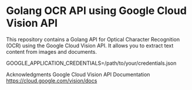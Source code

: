 # **Golang OCR API using Google Cloud Vision API**
This repository contains a Golang API for Optical Character Recognition (OCR) using the Google Cloud Vision API. It allows you to extract text content from images and documents.

GOOGLE_APPLICATION_CREDENTIALS=/path/to/your/credentials.json

Acknowledgments
Google Cloud Vision API Documentation
https://cloud.google.com/vision/docs
